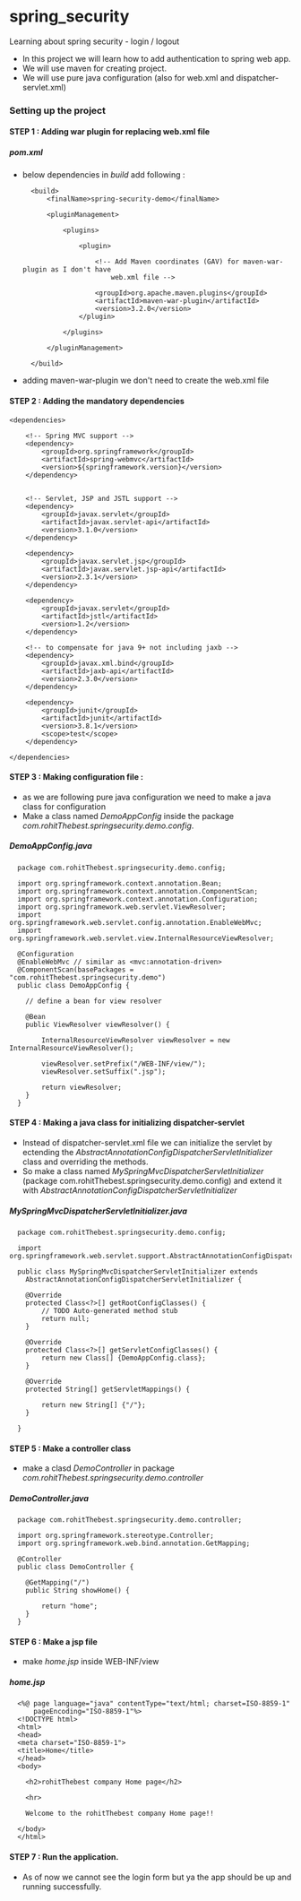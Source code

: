 # spring_security
Learning about spring security - login / logout

- In this project we will learn how to add authentication to spring web app.
- We will use maven for creating project.
- We will use pure java configuration (also for web.xml and dispatcher-servlet.xml)

### Setting up the project

#### STEP 1 : Adding war plugin for replacing web.xml file

##### pom.xml

- below dependencies in *build* add following :

    	<build>
    		<finalName>spring-security-demo</finalName>
    
    		<pluginManagement>
    
    			<plugins>
    
    				<plugin>
    
    					<!-- Add Maven coordinates (GAV) for maven-war-plugin as I don't have 
    						web.xml file -->
    
    					<groupId>org.apache.maven.plugins</groupId>
    					<artifactId>maven-war-plugin</artifactId>
    					<version>3.2.0</version>
    				</plugin>
    
    			</plugins>
    
    		</pluginManagement>
    
    	</build>

- adding maven-war-plugin we don't need to create the web.xml file

#### STEP 2 : Adding the mandatory dependencies

  	<dependencies>
  
  		<!-- Spring MVC support -->
  		<dependency>
  			<groupId>org.springframework</groupId>
  			<artifactId>spring-webmvc</artifactId>
  			<version>${springframework.version}</version>
  		</dependency>
  
  
  		<!-- Servlet, JSP and JSTL support -->
  		<dependency>
  			<groupId>javax.servlet</groupId>
  			<artifactId>javax.servlet-api</artifactId>
  			<version>3.1.0</version>
  		</dependency>
  
  		<dependency>
  			<groupId>javax.servlet.jsp</groupId>
  			<artifactId>javax.servlet.jsp-api</artifactId>
  			<version>2.3.1</version>
  		</dependency>
  
  		<dependency>
  			<groupId>javax.servlet</groupId>
  			<artifactId>jstl</artifactId>
  			<version>1.2</version>
  		</dependency>
  
  		<!-- to compensate for java 9+ not including jaxb -->
  		<dependency>
  			<groupId>javax.xml.bind</groupId>
  			<artifactId>jaxb-api</artifactId>
  			<version>2.3.0</version>
  		</dependency>
  
  		<dependency>
  			<groupId>junit</groupId>
  			<artifactId>junit</artifactId>
  			<version>3.8.1</version>
  			<scope>test</scope>
  		</dependency>
  
  	</dependencies>


#### STEP 3 : Making configuration file :

- as we are following pure java configuration we need to make a java class for configuration
- Make a class named *DemoAppConfig* inside the package *com.rohitThebest.springsecurity.demo.config*.

##### DemoAppConfig.java

      package com.rohitThebest.springsecurity.demo.config;
      
      import org.springframework.context.annotation.Bean;
      import org.springframework.context.annotation.ComponentScan;
      import org.springframework.context.annotation.Configuration;
      import org.springframework.web.servlet.ViewResolver;
      import org.springframework.web.servlet.config.annotation.EnableWebMvc;
      import org.springframework.web.servlet.view.InternalResourceViewResolver;
      
      @Configuration
      @EnableWebMvc // similar as <mvc:annotation-driven>
      @ComponentScan(basePackages = "com.rohitThebest.springsecurity.demo")
      public class DemoAppConfig {
      	
      	// define a bean for view resolver
      	
      	@Bean
      	public ViewResolver viewResolver() {
      		
      		InternalResourceViewResolver viewResolver = new InternalResourceViewResolver();
      		
      		viewResolver.setPrefix("/WEB-INF/view/");
      		viewResolver.setSuffix(".jsp");
      		
      		return viewResolver;
      	}
      }

#### STEP 4 : Making a java class for initializing dispatcher-servlet

- Instead of dispatcher-servlet.xml file we can initialize the servlet by ectending the *AbstractAnnotationConfigDispatcherServletInitializer* class and overriding the methods.
- So make a class named *MySpringMvcDispatcherServletInitializer* (package com.rohitThebest.springsecurity.demo.config) and extend it with *AbstractAnnotationConfigDispatcherServletInitializer*

##### MySpringMvcDispatcherServletInitializer.java

      package com.rohitThebest.springsecurity.demo.config;
      
      import org.springframework.web.servlet.support.AbstractAnnotationConfigDispatcherServletInitializer;
      
      public class MySpringMvcDispatcherServletInitializer extends 
      	AbstractAnnotationConfigDispatcherServletInitializer {
      
      	@Override
      	protected Class<?>[] getRootConfigClasses() {
      		// TODO Auto-generated method stub
      		return null;
      	}
      
      	@Override
      	protected Class<?>[] getServletConfigClasses() {
      		return new Class[] {DemoAppConfig.class};
      	}
      
      	@Override
      	protected String[] getServletMappings() {
      		
      		return new String[] {"/"};
      	}
      
      }

#### STEP 5 : Make a controller class

- make a clasd *DemoController* in package *com.rohitThebest.springsecurity.demo.controller*

##### DemoController.java

      package com.rohitThebest.springsecurity.demo.controller;
      
      import org.springframework.stereotype.Controller;
      import org.springframework.web.bind.annotation.GetMapping;
      
      @Controller
      public class DemoController {
      	
      	@GetMapping("/")
      	public String showHome() {
      		
      		return "home";
      	}
      }
      
#### STEP 6 : Make a jsp file

- make *home.jsp* inside WEB-INF/view

##### home.jsp

      <%@ page language="java" contentType="text/html; charset=ISO-8859-1"
          pageEncoding="ISO-8859-1"%>
      <!DOCTYPE html>
      <html>
      <head>
      <meta charset="ISO-8859-1">
      <title>Home</title>
      </head>
      <body>
      	
      	<h2>rohitThebest company Home page</h2>
      	
      	<hr>
      	
      	Welcome to the rohitThebest company Home page!!
      	
      </body>
      </html>
      
 #### STEP 7 : Run the application. 
 
 - As of now we cannot see the login form but ya the app should be up and running successfully.
 
 
